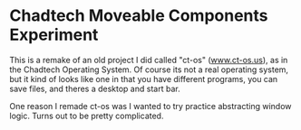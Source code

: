# Chadtech Moveable Components Experiment

This is a remake of an old project I did called "ct-os" (www.ct-os.us), as in the Chadtech Operating System. Of course its not a real operating system, but it kind of looks like one in that you have different programs, you can save files, and theres a desktop and start bar.

One reason I remade ct-os was I wanted to try practice abstracting window logic. Turns out to be pretty complicated.